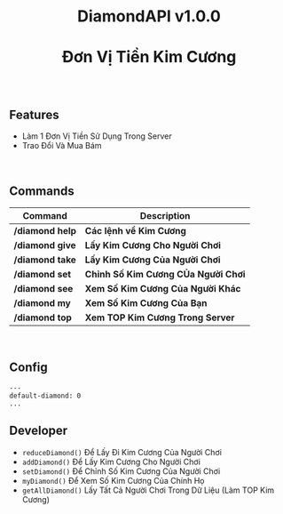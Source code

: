 <div align="center">
<h1>DiamondAPI v1.0.0<h1>
<p>Đơn Vị Tiền Kim Cương</p>
</div>
  
<br>
  
## Features
- Làm 1 Đơn Vị Tiền Sử Dụng Trong Server
- Trao Đổi Và Mua Bám
  
<br>
 
## Commands

| **Command** | **Description** |
| --- | --- |
| **/diamond help** | **Các lệnh về Kim Cương** |
| **/diamond give** | **Lấy Kim Cương Cho Người Chơi** |
| **/diamond take** | **Lấy Kim Cương Của Người Chơi** |
| **/diamond set** | **Chỉnh Số Kim Cương CỦa Người Chơi** |
| **/diamond see** | **Xem Số Kim Cương Của Người Khác** |
| **/diamond my** | **Xem Số Kim Cương Của Bạn** |
| **/diamond top** | **Xem TOP Kim Cương Trong Server** |

<br>
 
## Config
  
```
---
default-diamond: 0
...
```

## Developer
- `reduceDiamond()` Để Lấy Đi Kim Cương Của Người Chơi
- `addDiamond()` Để Lấy Kim Cương Cho Người Chơi
- `setDiamond()` Để Chỉnh Số Kim Cương Của Người Chơi
- `myDiamond()` Để Xem Số Kim Cương Của Chính Họ
- `getAllDiamond()` Lấy Tất Cả Người Chơi Trong Dữ Liệu (Làm TOP Kim Cương)
